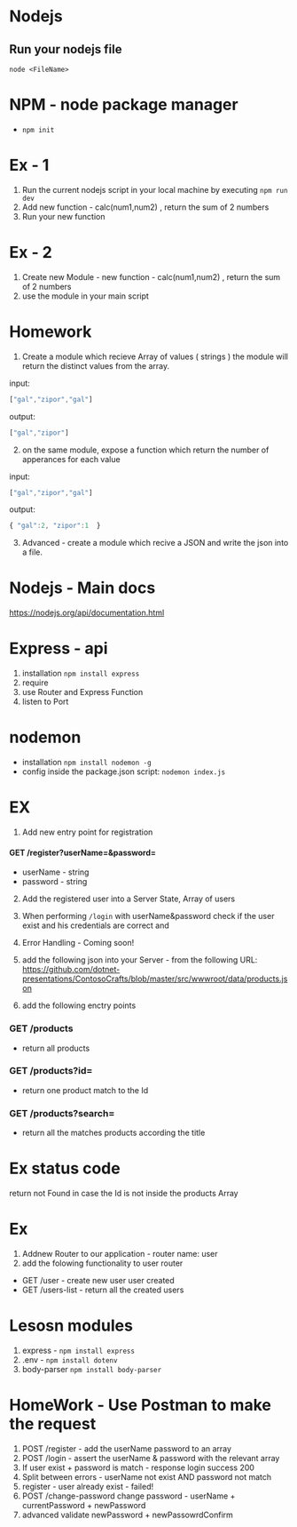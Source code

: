 # Nodejs
## Run your nodejs file
`node <FileName>`


# NPM - node package manager
- `npm init`


# Ex - 1    
1. Run the current nodejs script in your local machine
by executing `npm run dev`
2. Add new function - calc(num1,num2) , return the sum of 2 numbers
3. Run your new function 


# Ex - 2 
1. Create new Module  - new function - calc(num1,num2) , return the sum of 2 numbers
2. use the module in your main script


# Homework 
1. Create a module which recieve Array of values ( strings )
the module will return the distinct values from the array.

input:
```javascript
["gal","zipor","gal"]
```
output: 
```javascript
["gal","zipor"]
```

2. on the same module, expose a function which return the number of apperances for each value

input:
```javascript
["gal","zipor","gal"]
```
output: 
```javascript
{ "gal":2, "zipor":1  }
```

3. Advanced - create a module which recive a JSON and write the json into a file.
 

# Nodejs - Main docs
https://nodejs.org/api/documentation.html

# Express - api
1. installation `npm install express`
2. require
3. use Router and Express Function
4. listen to Port


# nodemon 
- installation `npm install nodemon -g`
- config inside the package.json script: `nodemon index.js`


# EX 
1. Add new entry point for registration
#### GET /register?userName=<un>&password=<pw> 
- userName - string
- password - string

2. Add the registered user into a Server State, Array of users

3. When performing `/login` with userName&password check if the user exist and his credentials are correct and

4. Error Handling - Coming soon!

5. add the following json into your Server - from the following URL:
https://github.com/dotnet-presentations/ContosoCrafts/blob/master/src/wwwroot/data/products.json

6. add the following enctry points
### GET /products  
- return all products
### GET /products?id=<id>  
- return one product match to the Id
### GET /products?search=<stitle>  
- return all the matches products according the title


# Ex status code
return not Found in case the Id is not inside the products Array

# Ex 
1. Addnew Router to our application - router name: user
2. add the folowing functionality to user router
- GET /user - create new user user created
- GET /users-list - return all the created users 


# Lesosn modules
1. express - `npm install express`
2. .env  - `npm install dotenv`
3. body-parser `npm install body-parser`


# HomeWork - Use Postman to make the request
1. POST /register - add the userName password to an array
2. POST /login - assert the userName & password with the relevant array 
3. If user exist + password is match - response login success 200 
4. Split between errors  - userName not exist AND password not match 
5. register - user already exist - failed! 
5. POST /change-password change password - userName + currentPassword + newPassword  
6. advanced validate newPassword + newPassowrdConfirm 